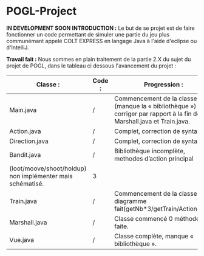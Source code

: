 # POGL-Project

******IN DEVELOPMENT SOON******
**INTRODUCTION :**
Le but de se projet est de faire fonctionner un code permettant de simuler une partie du jeu plus communémant appelé COLT EXPRESS en langage Java à l'aide d'eclipse ou d'IntelliJ.

**Travail fait :**
Nous sommes en plain traitement de la partie 2.X du sujet du projet de POGL, dans le tableau ci dessous l'avancement du projet :


Classe : |	Code : |	Progression : |	Difficulté sur 5 : |
---------|---------|----------------|--------------------|                  
Main.java |	/	|Commencement de la classe (manque la « bibliothèque ») à corriger par rapport à la fin de Marshall.java et Train.java. |	2
Action.java |	/	|Complet, correction de syntaxe. |	0
Direction.java |	/|	Complet, correction de syntaxe. |	0
Bandit.java |	/	|Bibliothèque incomplète, methodes d’action principal
(loot/moove/shoot/holdup) non implémenter mais schématisé. |	3
Train.java |	/|	Commencement de la classe et diagramme fait(getNb*3/getTrain/Action.java) |	2
Marshall.java |	/	|Classe commencé 0 méthode de faite. |	2
Vue.java |	/	|Classe complète, manque « bibliothèque ». |	1
